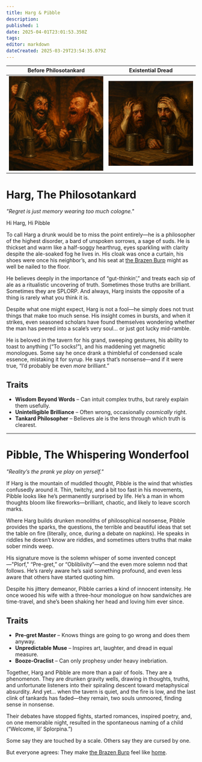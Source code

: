 ```yaml
---
title: Harg & Pibble
description: 
published: 1
date: 2025-04-01T23:01:53.350Z
tags: 
editor: markdown
dateCreated: 2025-03-29T23:54:35.079Z
---
```


| Before Philosotankard | Existential Dread |
| -- | -- |
|![harg_pibble.jpeg](/characters/harg_pibble.jpeg)|![pibble_harg.jpeg](/characters/pibble_harg.jpeg)|



# Harg, The Philosotankard
*"Regret is just memory wearing too much cologne."*

Hi Harg, Hi Pibble

To call Harg a drunk would be to miss the point entirely—he is a philosopher of the highest disorder, a bard of unspoken sorrows, a sage of suds. He is thickset and warm like a half-soggy hearthrug, eyes sparkling with clarity despite the ale-soaked fog he lives in. His cloak was once a curtain, his shoes were once his neighbor’s, and his seat at [the Brazen Burp](/location/settlement/city/or/the-brazen-burp.md) might as well be nailed to the floor.

He believes deeply in the importance of “gut-thinkin’,” and treats each sip of ale as a ritualistic uncovering of truth. Sometimes those truths are brilliant. Sometimes they are SPLORP. And always, Harg insists the opposite of a thing is rarely what you think it is.

Despite what one might expect, Harg is not a fool—he simply does not trust things that make too much sense. His insight comes in bursts, and when it strikes, even seasoned scholars have found themselves wondering whether the man has peered into a scale’s very soul… or just got lucky mid-ramble.

He is beloved in the tavern for his grand, sweeping gestures, his ability to toast to anything (“To socks!”), and his maddening yet magnetic monologues. Some say he once drank a thimbleful of condensed scale essence, mistaking it for syrup. He says that’s nonsense—and if it were true, “I’d probably be even *more* brilliant.”

## Traits
- **Wisdom Beyond Words** – Can intuit complex truths, but rarely explain them usefully.
- **Unintelligible Brilliance** – Often wrong, occasionally *cosmically* right.
- **Tankard Philosopher** – Believes ale is the lens through which truth is clearest.

---

# Pibble, The Whispering Wonderfool
*"Reality’s the prank ye play on yerself."*

If Harg is the mountain of muddled thought, Pibble is the wind that whistles confusedly around it. Thin, twitchy, and a bit too fast in his movements, Pibble looks like he’s permanently surprised by life. He’s a man in whom thoughts bloom like fireworks—brilliant, chaotic, and likely to leave scorch marks.

Where Harg builds drunken monoliths of philosophical nonsense, Pibble provides the sparks, the questions, the terrible and beautiful ideas that set the table on fire (literally, once, during a debate on napkins). He speaks in riddles he doesn’t know are riddles, and sometimes utters truths that make sober minds weep.

His signature move is the solemn whisper of some invented concept—"Plorf," “Pre-gret,” or “Obliblivity”—and the even more solemn nod that follows. He’s rarely aware he’s said something profound, and even less aware that others have started quoting him.

Despite his jittery demeanor, Pibble carries a kind of innocent intensity. He once wooed his wife with a three-hour monologue on how sandwiches are time-travel, and she’s been shaking her head and loving him ever since.

## Traits
- **Pre-gret Master** – Knows things are going to go wrong and does them anyway.
- **Unpredictable Muse** – Inspires art, laughter, and dread in equal measure.
- **Booze-Oraclist** – Can only prophesy under heavy inebriation.

Together, Harg and Pibble are more than a pair of fools. They are a phenomenon. They are drunken gravity wells, drawing in thoughts, truths, and unfortunate listeners into their spiraling descent toward metaphysical absurdity. And yet… when the tavern is quiet, and the fire is low, and the last clink of tankards has faded—they remain, two souls unmoored, finding sense in nonsense.

Their debates have stopped fights, started romances, inspired poetry, and, on one memorable night, resulted in the spontaneous naming of a child (“Welcome, lil’ Splorpina.”)

Some say they are touched by a scale.
Others say they are cursed by one.

But everyone agrees:
They make [the Brazen Burp](/location/settlement/city/or/the-brazen-burp.md) feel like [home](/home.md).
